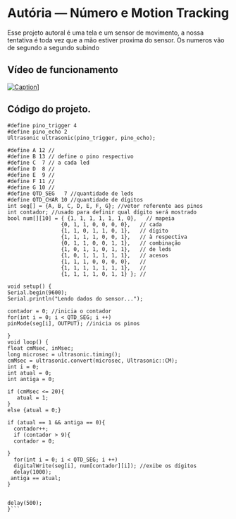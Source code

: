 # Autória — Número e Motion Tracking

  Esse projeto autoral é uma tela e um sensor de movimento, a nossa tentativa é toda vez que a mão estiver proxima do sensor.
  Os numeros vão de segundo a segundo subindo  
  

  
  
## Vídeo de funcionamento

[![Caption](https://www.iconpacks.net/icons/1/free-video-icon-818-thumb.png)](https://github.com/GhoostSama/PortfolioTecnico/blob/main/FundamTi/Autorias/Projeto_NumeroMotionTracking/WhatsApp%20Video%202022-06-24%20at%2010.49.50.mp4)]

## Código do projeto. 
  
  ```#include <Ultrasonic.h>
#define pino_trigger 4
#define pino_echo 2
Ultrasonic ultrasonic(pino_trigger, pino_echo);

#define A 12 //
#define B 13 // define o pino respectivo
#define C  7 // a cada led
#define D  8 //
#define E  9 //
#define F 11 //
#define G 10 //
#define QTD_SEG   7 //quantidade de leds
#define QTD_CHAR 10 //quantidade de dígitos
int seg[] = {A, B, C, D, E, F, G}; //vetor referente aos pinos
int contador; //usado para definir qual dígito será mostrado
bool num[][10] = { {1, 1, 1, 1, 1, 1, 0},   // mapeia
                   {0, 1, 1, 0, 0, 0, 0},   // cada
                   {1, 1, 0, 1, 1, 0, 1},   // dígito
                   {1, 1, 1, 1, 0, 0, 1},   // à respectiva
                   {0, 1, 1, 0, 0, 1, 1},   // combinação
                   {1, 0, 1, 1, 0, 1, 1},   // de leds
                   {1, 0, 1, 1, 1, 1, 1},   // acesos
                   {1, 1, 1, 0, 0, 0, 0},   //
                   {1, 1, 1, 1, 1, 1, 1},   //
                   {1, 1, 1, 1, 0, 1, 1} }; //
         
void setup() {
  Serial.begin(9600);
  Serial.println("Lendo dados do sensor...");
  
  contador = 0; //inicia o contador
  for(int i = 0; i < QTD_SEG; i ++)
  pinMode(seg[i], OUTPUT); //inicia os pinos
  
}
void loop() {
  float cmMsec, inMsec;
  long microsec = ultrasonic.timing();
  cmMsec = ultrasonic.convert(microsec, Ultrasonic::CM);
  int i = 0;
  int atual = 0;
  int antiga = 0;
  
  if (cmMsec <= 20){
     atual = 1;
  }
  else {atual = 0;}

  if (atual == 1 && antiga == 0){
    contador++;
    if (contador > 9){
    contador = 0;
    
  }
    for(int i = 0; i < QTD_SEG; i ++)
    digitalWrite(seg[i], num[contador][i]); //exibe os dígitos
    delay(1000);
   antiga == atual;
  }
  
  
  delay(500);
}```  
